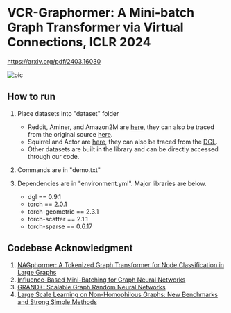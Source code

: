 # VCR-Graphormer: A Mini-batch Graph Transformer via Virtual Connections, ICLR 2024

https://arxiv.org/pdf/2403.16030

![pic](/poster.png)


## How to run

1. Place datasets into "dataset" folder
   * Reddit, Aminer, and Amazon2M are [here](https://drive.google.com/drive/folders/1I_QGjMEc5ZjW8UpDfdz4mp6K0UggGkca?usp=sharing), they can also be traced from the original source [here](https://github.com/THUDM/GRAND-plus).
   * Squirrel and Actor are [here](https://drive.google.com/drive/folders/1I_QGjMEc5ZjW8UpDfdz4mp6K0UggGkca?usp=sharing), they can also be traced from the [DGL](https://docs.dgl.ai/en/2.0.x/api/python/dgl.data.html).
   * Other datasets are built in the library and can be directly accessed through our code.

2. Commands are in "demo.txt"

3. Dependencies are in "environment.yml". Major libraries are below.
   * dgl == 0.9.1
   * torch == 2.0.1
   * torch-geometric == 2.3.1
   * torch-scatter == 2.1.1
   * torch-sparse == 0.6.17

## Codebase Acknowledgment
1. [NAGphormer: A Tokenized Graph Transformer for Node Classification in Large Graphs](https://github.com/JHL-HUST/NAGphormer)
2. [Influence-Based Mini-Batching for Graph Neural Networks](https://github.com/TUM-DAML/ibmb)
3. [GRAND+: Scalable Graph Random Neural Networks](https://github.com/THUDM/GRAND-plus)
4. [Large Scale Learning on Non-Homophilous Graphs: New Benchmarks and Strong Simple Methods](https://github.com/CUAI/Non-Homophily-Large-Scale)
